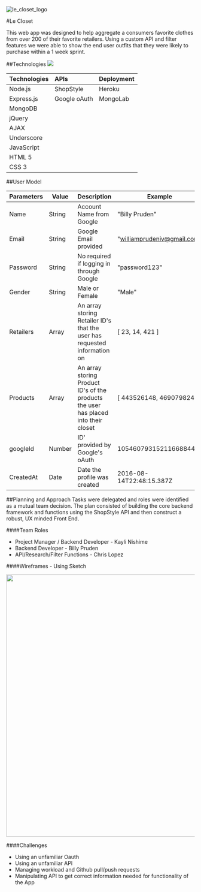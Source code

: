 <img src="https://preview.ibb.co/gi2H3b/le_closet_logo.png" alt="le_closet_logo" border="0">

#Le Closet

This web app was designed to help aggregate a consumers favorite clothes from over 200 of their favorite retailers.  Using a custom API and filter features we were able to show the end user outfits that they were likely to purchase within a 1 week sprint.

##Technologies
<img src="http://i1308.photobucket.com/albums/s612/williampruden/proj3_zpsez7vkmvh.jpg">

| Technologies  | APIs   	| Deployment  |
| ------------- |:-------	| -----------|
| Node.js    	| ShopStyle 		| Heroku	 |
| Express.js 	| Google oAuth  	| MongoLab |
| MongoDB 	|       			|    	   	 |
| jQuery 		|      			|    	   	 |
| AJAX 		| 			      	|    	   	 |
| Underscore	|      			|    	   	 |
| JavaScript 	|      			|    	   	 |
| HTML 5 		|      			|    	   	 |
| CSS 3 		|      			|    	   	 |


##User Model

| Parameters  | Value   	| Description  | Example |
| ----------- | ----------	| ------------ | ------- |
| Name    	| String 		| Account Name from Google| "Billy Pruden" |
| Email 		| String  	| Google Email provided   | "williamprudeniv@gmail.com" |
| Password 	| String    	| No required if logging in through Google   	   	 | "password123" |
| Gender 		| String     	| Male or Female   	   	 | "Male" |
| Retailers 	| Array     	| An array storing Retailer ID's that the user has requested information on| [ 23, 14, 421 ] |
| Products	| Array     	| An array storing Product ID's of the products the user has placed into their closet | [ 443526148, 469079824 ] |
| googleId 	| Number     	| ID' provided by Google's oAuth | 105460793152116688442 |
| CreatedAt 	| Date     	| Date the profile was created | 2016-08-14T22:48:15.387Z |

##Planning and Approach
Tasks were delegated and roles were identified as a mutual team decision. The plan consisted of building the core backend framework and functions using the ShopStyle API and then construct a robust, UX minded Front End. ​

####Team Roles
- Project Manager / Backend Developer - Kayli Nishime
- Backend Developer - Billy Pruden
- API/Research/Filter Functions - Chris Lopez

####Wireframes - Using Sketch

<img style="width:700px;display:block;margin:0 auto;" src="http://i1308.photobucket.com/albums/s612/williampruden/Screen%20Shot%202016-08-23%20at%207.05.54%20PM_zpsfuy5mx4l.png">

####Challenges

- Using an unfamiliar Oauth
- Using an unfamiliar API
- Managing workload and Github pull/push requests
- Manipulating API to get correct information needed for functionality of the App
